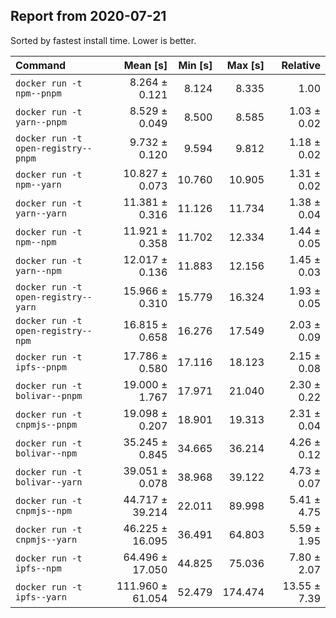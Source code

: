 ## Report from 2020-07-21

Sorted by fastest install time. Lower is better.


| Command | Mean [s] | Min [s] | Max [s] | Relative |
|:---|---:|---:|---:|---:|
| `docker run -t npm--pnpm` | 8.264 ± 0.121 | 8.124 | 8.335 | 1.00 |
| `docker run -t yarn--pnpm` | 8.529 ± 0.049 | 8.500 | 8.585 | 1.03 ± 0.02 |
| `docker run -t open-registry--pnpm` | 9.732 ± 0.120 | 9.594 | 9.812 | 1.18 ± 0.02 |
| `docker run -t npm--yarn` | 10.827 ± 0.073 | 10.760 | 10.905 | 1.31 ± 0.02 |
| `docker run -t yarn--yarn` | 11.381 ± 0.316 | 11.126 | 11.734 | 1.38 ± 0.04 |
| `docker run -t npm--npm` | 11.921 ± 0.358 | 11.702 | 12.334 | 1.44 ± 0.05 |
| `docker run -t yarn--npm` | 12.017 ± 0.136 | 11.883 | 12.156 | 1.45 ± 0.03 |
| `docker run -t open-registry--yarn` | 15.966 ± 0.310 | 15.779 | 16.324 | 1.93 ± 0.05 |
| `docker run -t open-registry--npm` | 16.815 ± 0.658 | 16.276 | 17.549 | 2.03 ± 0.09 |
| `docker run -t ipfs--pnpm` | 17.786 ± 0.580 | 17.116 | 18.123 | 2.15 ± 0.08 |
| `docker run -t bolivar--pnpm` | 19.000 ± 1.767 | 17.971 | 21.040 | 2.30 ± 0.22 |
| `docker run -t cnpmjs--pnpm` | 19.098 ± 0.207 | 18.901 | 19.313 | 2.31 ± 0.04 |
| `docker run -t bolivar--npm` | 35.245 ± 0.845 | 34.665 | 36.214 | 4.26 ± 0.12 |
| `docker run -t bolivar--yarn` | 39.051 ± 0.078 | 38.968 | 39.122 | 4.73 ± 0.07 |
| `docker run -t cnpmjs--npm` | 44.717 ± 39.214 | 22.011 | 89.998 | 5.41 ± 4.75 |
| `docker run -t cnpmjs--yarn` | 46.225 ± 16.095 | 36.491 | 64.803 | 5.59 ± 1.95 |
| `docker run -t ipfs--npm` | 64.496 ± 17.050 | 44.825 | 75.036 | 7.80 ± 2.07 |
| `docker run -t ipfs--yarn` | 111.960 ± 61.054 | 52.479 | 174.474 | 13.55 ± 7.39 |
